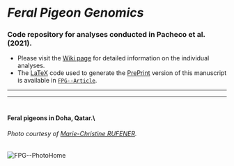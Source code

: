 # _Feral Pigeon Genomics_

### Code repository for analyses conducted in Pacheco et al. (2021).

- Please visit the [Wiki page](https://github.com/layka-pacheco/FeralPigeonGenomics/wiki) for detailed information on the individual analyses.
- The [LaTeX](https://en.wikipedia.org/wiki/LaTeX) code used to generate the [PrePrint](https://en.wikipedia.org/wiki/Preprint) version of this manuscript is available in [`FPG--Article`](https://github.com/layka-pacheco/FeralPigeonGenomics/tree/main/FPG--Article).
***
***
#

#### Feral pigeons in Doha, Qatar.\
###### Photo courtesy of [Marie-Christine RUFENER](https://github.com/mcruf).
![FPG--PhotoHome](https://user-images.githubusercontent.com/37849281/124642722-75539180-de90-11eb-91ad-a16814fa3710.jpg)


